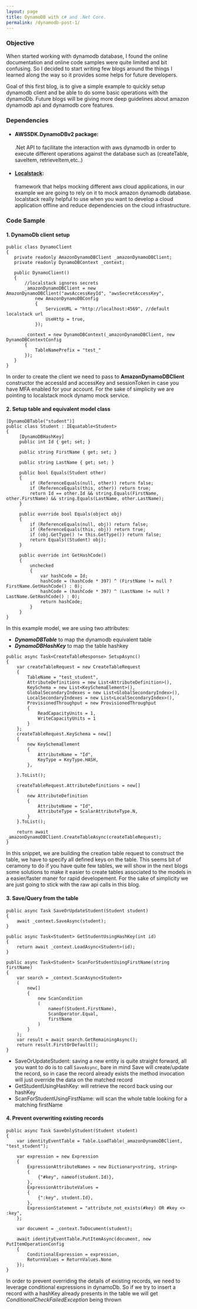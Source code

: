 ```yaml
---
layout: page
title: DynamoDB with c# and .Net Core.
permalink: /dynamodb-post-1/
---
```


### Objective
When started working with dynamodb database, I found the online documentation and online code samples were quite limited and bit confusing. So I decided to start writing few blogs around the things I learned along the way so it provides some helps for future developers.

Goal of this first blog, is to give a simple example to quickly setup dynamodb client and be able to do some basic operations with the dynamoDb.
Future blogs will be giving more deep guidelines about amazon dynamodb api and dynamodb core features.


### Dependencies

- #### AWSSDK.DynamoDBv2 package:
  .Net API to facilitate the interaction with aws dynamodb in order to execute different operations against the database
  such as (createTable, saveItem, retrieveItem,etc..)

- #### [Localstack](https://github.com/localstack/localstack): 
  framework that helps mocking different aws cloud applications, in our example we are going to rely on it to mock amazon dynamodb database.
  localstack really helpful to use when you want to develop a cloud application offline and reduce dependencies on the cloud infrastructure. 
  
### Code Sample
#### 1. DynamoDb client setup
 ```
 public class DynamoClient
 {
 	private readonly AmazonDynamoDBClient _amazonDynamoDBClient;
 	private readonly DynamoDBContext _context;

 	public DynamoClient()
 	{
 	    //localstack ignores secrets
 	    _amazonDynamoDBClient = new AmazonDynamoDBClient("awsAccessKeyId", "awsSecretAccessKey",
 	        new AmazonDynamoDBConfig
 	        {
 	            ServiceURL = "http://localhost:4569", //default localstack url
 	            UseHttp = true,
 	        });

 	    _context = new DynamoDBContext(_amazonDynamoDBClient, new DynamoDBContextConfig
 	    {
 	        TableNamePrefix = "test_"
 	    });
 	}
}
```

In order to create the client we need to pass to **AmazonDynamoDBClient** constructor the accessId and accessKey
and sessionToken in case you have MFA enabled for your account. For the sake of simplicity we are pointing to localstack mock dynamo mock service.


#### 2. Setup table and equivalent model class

```
[DynamoDBTable("student")]
public class Student : IEquatable<Student>
{
     [DynamoDBHashKey] 
     public int Id { get; set; }
     
     public string FirstName { get; set; }

     public string LastName { get; set; }

     public bool Equals(Student other)
     {
         if (ReferenceEquals(null, other)) return false;
         if (ReferenceEquals(this, other)) return true;
         return Id == other.Id && string.Equals(FirstName, other.FirstName) && string.Equals(LastName, other.LastName);
     }

     public override bool Equals(object obj)
     {
         if (ReferenceEquals(null, obj)) return false;
         if (ReferenceEquals(this, obj)) return true;
         if (obj.GetType() != this.GetType()) return false;
         return Equals((Student) obj);
     }

     public override int GetHashCode()
     {
         unchecked
         {
             var hashCode = Id;
             hashCode = (hashCode * 397) ^ (FirstName != null ? FirstName.GetHashCode() : 0);
             hashCode = (hashCode * 397) ^ (LastName != null ? LastName.GetHashCode() : 0);
             return hashCode;
         }
     }
}
```
In this example model, we are using two attributes:
- ***DynamoDBTable*** to map the dynamodb equivalent table
- ***DynamoDBHashKey*** to map the table hashkey

```
public async Task<CreateTableResponse> SetupAsync()
{
    var createTableRequest = new CreateTableRequest
    {
        TableName = "test_student",
        AttributeDefinitions = new List<AttributeDefinition>(),
        KeySchema = new List<KeySchemaElement>(),
        GlobalSecondaryIndexes = new List<GlobalSecondaryIndex>(),
        LocalSecondaryIndexes = new List<LocalSecondaryIndex>(),
        ProvisionedThroughput = new ProvisionedThroughput
        {
            ReadCapacityUnits = 1,
            WriteCapacityUnits = 1
        }
    };
    createTableRequest.KeySchema = new[]
    {
        new KeySchemaElement
        {
            AttributeName = "Id",
            KeyType = KeyType.HASH,
        },

    }.ToList();

    createTableRequest.AttributeDefinitions = new[]
    {
        new AttributeDefinition
        {
            AttributeName = "Id",
            AttributeType = ScalarAttributeType.N,
        }
    }.ToList();

    return await _amazonDynamoDBClient.CreateTableAsync(createTableRequest);
}
```

In this snippet, we are building the creation table request to construct the table, we have to specify all defined keys on the table. This seems bit of ceramony to do if you have quite few tables, we will show in the next blogs some solutions to make it easier to create tables associated to the models in a easier/faster maner for rapid developement.
For the sake of simplicity we are just going to stick with the raw api calls in this blog.


#### 3. Save/Query from the table

```
public async Task SaveOrUpdateStudent(Student student)
{
    await _context.SaveAsync(student);
}

public async Task<Student> GetStudentUsingHashKey(int id)
{
    return await _context.LoadAsync<Student>(id);
}

public async Task<Student> ScanForStudentUsingFirstName(string firstName)
{
    var search = _context.ScanAsync<Student>
    (
        new[]
        {
            new ScanCondition
            (
                nameof(Student.FirstName),
                ScanOperator.Equal,
                firstName
            )
        }
    );
    var result = await search.GetRemainingAsync();
    return result.FirstOrDefault();
}
```
- SaveOrUpdateStudent: saving a new entity is quite straight forward, all you want to do is to call `SaveAsync`, bare in mind Save will create/update the record, so in case the record already exists the method invocation will just override the data on the matched record
- GetStudentUsingHashKey: will retrieve the record back using our hashKey
- ScanForStudentUsingFirstName: will scan the whole table looking for a matching firstName

#### 4. Prevent overwriting existing records
```
public async Task SaveOnlyStudent(Student student)
{
    var identityEventTable = Table.LoadTable(_amazonDynamoDBClient, "test_student");

    var expression = new Expression
    {
        ExpressionAttributeNames = new Dictionary<string, string>
        {
            {"#key", nameof(student.Id)},
        },
        ExpressionAttributeValues =
        {
            {":key", student.Id},
        },
        ExpressionStatement = "attribute_not_exists(#key) OR #key <> :key",
    };

    var document = _context.ToDocument(student);

    await identityEventTable.PutItemAsync(document, new PutItemOperationConfig
    {
        ConditionalExpression = expression,
        ReturnValues = ReturnValues.None
    });
}
```
In order to prevent overriding the details of existing records, we need to leverage conditional expressions in dynamoDb.
So if we try to insert a record with a hashKey already presents in the table we will get *ConditionalCheckFailedException* being thrown

